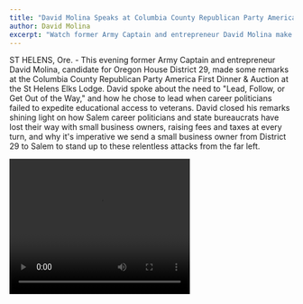 ```yaml
---
title: "David Molina Speaks at Columbia County Republican Party America First Dinner"
author: David Molina
excerpt: "Watch former Army Captain and entrepreneur David Molina make some remarks at the Columbia County Republican Party America First Dinner & Auction."
---
```

ST HELENS, Ore. - This evening former Army Captain and entrepreneur David Molina, candidate for Oregon House District 29, made some remarks at the Columbia County Republican Party America First Dinner & Auction at the St Helens Elks Lodge. David spoke about the need to "Lead, Follow, or Get Out of the Way," and how he chose to lead when career politicians failed to expedite educational access to veterans. David closed his remarks shining light on how Salem career politicians and state bureaucrats have lost their way with small business owners, raising fees and taxes at every turn, and why it's imperative we send a small business owner from District 29 to Salem to stand up to these relentless attacks from the far left.

<video width="320" height="240" controls>
  <source src="https://s3-us-west-2.amazonaws.com/molinafororegon/columbiacounty_republican_dinner_2018_davidmolina.mp4" type="video/mp4">
Your browser does not support the video tag.
</video>